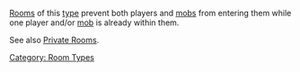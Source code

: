 [Rooms](:Category:_Rooms "wikilink") of this
[type](:Category:_Room_Types "wikilink") prevent both players and
[mobs](:Category:_Mobs "wikilink") from entering them while one player
and/or [mob](:Category:_Mobs "wikilink") is already within them.

See also [Private Rooms](Private_Rooms "wikilink").

[Category: Room Types](Category:_Room_Types "wikilink")
